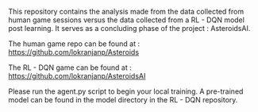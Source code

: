 This repository contains the analysis made from the data collected from human game sessions versus the data collected 
from a RL - DQN model post learning.
It serves as a concluding phase of the project : AsteroidsAI.

The human game repo can be found at : https://github.com/lokranjanp/Asteroids

The RL - DQN game can be found at : https://github.com/lokranjanp/AsteroidsAI

Please run the agent.py script to begin your local training.
A pre-trained model can be found in the model directory in the RL - DQN repository. 